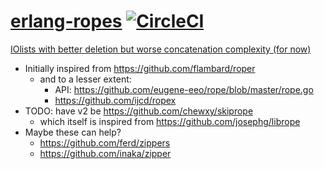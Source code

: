 # [erlang-ropes](https://github.com/fenollp/erlang-ropes) [![CircleCI](https://circleci.com/gh/fenollp/erlang-ropes/tree/master.svg?style=svg)](https://circleci.com/gh/fenollp/erlang-ropes/tree/master)

[IOlists with better deletion but worse concatenation complexity (for now)](https://en.wikipedia.org/wiki/Rope_%28data_structure%29#Comparison_with_monolithic_arrays)

* Initially inspired from https://github.com/flambard/roper
    * and to a lesser extent:
        * API: https://github.com/eugene-eeo/rope/blob/master/rope.go
        * https://github.com/ijcd/ropex
* TODO: have v2 be https://github.com/chewxy/skiprope
    * which itself is inspired from https://github.com/josephg/librope
* Maybe these can help?
    * https://github.com/ferd/zippers
    * https://github.com/inaka/zipper
